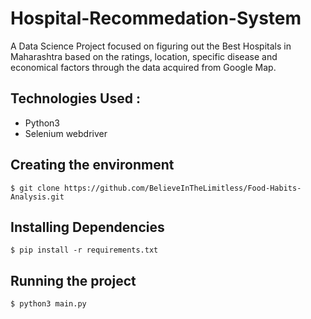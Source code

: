 # Hospital-Recommedation-System
A Data Science Project focused on figuring out the Best Hospitals in Maharashtra based on the ratings, location, specific disease and economical factors through the data acquired from Google Map.


## Technologies Used :

- Python3
- Selenium webdriver

## Creating the environment

```
$ git clone https://github.com/BelieveInTheLimitless/Food-Habits-Analysis.git
```

## Installing Dependencies

```
$ pip install -r requirements.txt
```

## Running the project

```
$ python3 main.py
```
